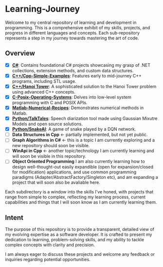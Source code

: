 # Learning-Journey

Welcome to my central repository of learning and development in programming. This is a comprehensive exhibit of my skills, projects, and progress in different languages and concepts. Each sub-repository represents a step in my journey towards mastering the art of code.

## Overview

- [x] **[C#](./CSharp/CSharp-Simple-Libraries)**: Contains foundational C# projects showcasing my grasp of .NET collections, extension methods, and custom data structures.
- [x] **[C++/Cpp-Simple-Examples](./C++/Cpp-Simple-Examples/)**: Features early to mid-journey C++ programs, including STL usage.
- [x] **[C++/Hanoi Tower](C++/Hanoi-Tower)**: A sophisticated solution to the Hanoi Tower problem using advanced C++ concepts.
- [x] **[C-Posix-Operating-Systems](./C-Posix-Operating-Systems)**: Delves into low-level system programming with C and POSIX APIs.
- [x] **[Matlab-Numerical-Recipes](./Matlab-Numerical-Recipes)**: Demonstrates numerical methods in Matlab.
- [x] **[Python/TalkTales](./Python/TalkTales)**: Speech diarization tool made using Gaussian Mixutre Models and open source solutions.
- [x] **[Python/SnakeAI](./Python/SnakeAI)**: A game of snake played by a DQN network.  
- [ ] **Data Structures in Cpp** <- partially implemented, but not yet public.
- [ ] **Graph Algorithms in C#** <- this is a topic I am currently exploring and a new repository should soon be visible.
- [ ] **WinApi in Cpp** <- another topic/technology I am currently learning and will soon be visible in this repository.
- [ ] **Object Oriented Programming** I am also currently learning how to design well-thought-out easily expandible (open for expansion/closed for modification) applications, and use common programming paradigms (Adapter/AbstractFactory/Singleton etc), and am expanding a project that will soon also be avaliable here.

Each subdirectory is a window into the skills I've honed, with projects that range from simple to complex, reflecting my learning process, current capabilities and things that I will soon know as I am currently learning them.

## Intent

The purpose of this repository is to provide a transparent, detailed view of my evolving expertise as a software developer. It is crafted to present my dedication to learning, problem-solving skills, and my ability to tackle complex concepts with clarity and precision.

I am always eager to discuss these projects and welcome any feedback or inquiries regarding potential opportunities.
